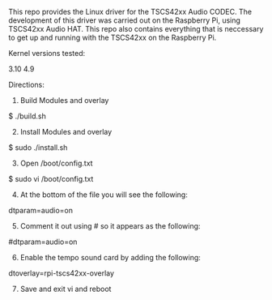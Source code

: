 This repo provides the Linux driver for the TSCS42xx Audio CODEC.
The development of this driver was carried out on the Raspberry Pi, 
using TSCS42xx Audio HAT. This repo also contains everything that is
neccessary to get up and running with the TSCS42xx on the Raspberry Pi.

Kernel versions tested:

3.10
4.9

Directions:

1. Build Modules and overlay

$ ./build.sh

2. Install Modules and overlay

$ sudo ./install.sh

3. Open /boot/config.txt

$ sudo vi /boot/config.txt

4. At the bottom of the file you will see the following:

dtparam=audio=on

5. Comment it out using # so it appears as the following:

#dtparam=audio=on

6. Enable the tempo sound card by adding the following:

dtoverlay=rpi-tscs42xx-overlay

7. Save and exit vi and reboot
